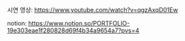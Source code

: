 시연 영상:
  https://www.youtube.com/watch?v=qgzAxqD01Ew

notion:
  https://www.notion.so/PORTFOLIO-19e303eae1f280828d69f4b34a9654a7?pvs=4
